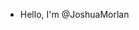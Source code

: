 - Hello, I'm @JoshuaMorlan

<!---
- 👋 Hi, I’m @JoshuaMorlan
- 👀 I’m interested in ...
- 🌱 I’m currently learning ...
- 💞️ I’m looking to collaborate on ...
- 📫 How to reach me ...

<!---
JoshuaMorlan/JoshuaMorlan is a ✨ special ✨ repository because its `README.md` (this file) appears on your GitHub profile.
You can click the Preview link to take a look at your changes.
--->
